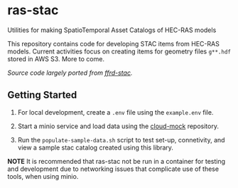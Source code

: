 # ras-stac
Utilities for making SpatioTemporal Asset Catalogs of HEC-RAS models

This repository contains code for developing STAC items from HEC-RAS models. Current activities focus on creating items for geometry files `g**.hdf` stored in AWS S3. More to come. 

*Source code largely ported from [ffrd-stac](https://github.com/arc-pts/ffrd-stac/blob/204e1ec85068936856b317fa9446da3c4da5d8d4/ffrd_stac/rasmeta.py).*


## Getting Started

1. For local development, create a `.env` file using the `example.env` file.

2. Start a minio service and load data using the [cloud-mock](https://github.com/fema-ffrd/cloud-mock) repository.

3. Run the `populate-sample-data.sh` script to test set-up, connetivity, and view a sample stac catalog created using this library.


**NOTE** It is recommended that ras-stac not be run in a container for testing and development due to networking issues that complicate use of these tools, when using minio. 
